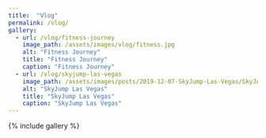 ```yaml
---
title:  "Vlog"
permalink: /vlog/
gallery:
  - url: /vlog/fitness-journey
    image_path: /assets/images/vlog/fitness.jpg
    alt: "Fitness Journey"
    title: "Fitness Journey"
    caption: "Fitness Journey"
  - url: /vlog/skyjump-las-vegas
    image_path: /assets/images/posts/2019-12-07-SkyJump-Las-Vegas/SkyJump-2.jpg
    alt: "SkyJump Las Vegas"
    title: "SkyJump Las Vegas"
    caption: "SkyJump Las Vegas"
---
```


{% include gallery %}
